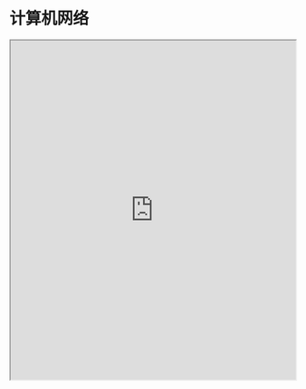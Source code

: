 
# 计算机网络

<iframe
src="https://142vip-cn.feishu.cn/share/base/view/shrcnpso8R4vCid01wmg66hFjae"
width="100%"
height="600px"
/>